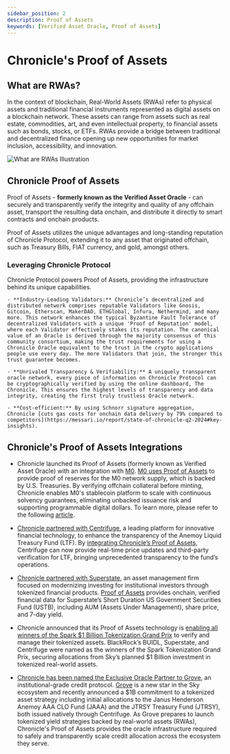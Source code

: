 ```yaml
---
sidebar_position: 2
description: Proof of Assets
keywords: [Verified Asset Oracle, Proof of Assets]
---
```


# Chronicle's Proof of Assets
## What are RWAs?

In the context of blockchain, Real-World Assets (RWAs) refer to physical assets and traditional financial instruments represented as digital assets on a blockchain network. These assets can range from assets such as real estate, commodities, art, and even intellectual property, to financial assets such as bonds, stocks, or ETFs. RWAs provide a bridge between traditional and decentralized finance opening up new opportunities for market inclusion, accessibility, and innovation.

<div style={{textAlign: 'center'}}>
<img
    src="  ../../img/Products/rwa.png"
    alt="What are RWAs Illustration"
/>
</div>

## Chronicle Proof of Assets
Proof of Assets - **formerly known as the Verified Asset Oracle** - can securely and transparently verify the integrity and quality of any offchain asset, transport the resulting data onchain, and distribute it directly to smart contracts and onchain products.

Proof of Assets utilizes the unique advantages and long-standing reputation of Chronicle Protocol, extending it to any asset that originated offchain, such as Treasury Bills, FIAT currency, and gold, amongst others.

### Leveraging Chronicle Protocol

Chronicle Protocol powers Proof of Assets, providing the infrastructure behind its unique capabilities.

    - **Industry-Leading Validators:** Chronicle’s decentralized and distributed network comprises reputable Validators like Gnosis, Gitcoin, Etherscan, MakerDAO, ETHGlobal, Infura, Nethermind, and many more. This network enhances the typical Byzantine Fault Tolerance of decentralized Validators with a unique 'Proof of Reputation' model, where each Validator effectively stakes its reputation. The canonical value of an Oracle is derived through the majority consensus of this community consortium, making the trust requirements for using a Chronicle Oracle equivalent to the trust in the crypto applications people use every day. The more Validators that join, the stronger this trust guarantee becomes.

    - **Unrivaled Transparency & Verifiability:** A uniquely transparent oracle network, every piece of information on Chronicle Protocol can be cryptographically verified by using the online dashboard, The Chronicle. This ensures the highest levels of transparency and data integrity, creating the first truly trustless Oracle network.

    - **Cost-efficient:** By using Schnorr signature aggregation, Chronicle [cuts gas costs for onchain data delivery by 79% compared to competitors](https://messari.io/report/state-of-chronicle-q2-2024#key-insights).
    
## Chronicle's Proof of Assets Integrations

- Chronicle launched its Proof of Assets (formerly known as Verified Asset Oracle) with an integration with [M0](https://www.m0.org/). [M0 uses Proof of Assets](https://chroniclelabs.org/dashboard/vao/m-by-m0) to provide proof of reserves for the M0 network supply, which is backed by U.S. Treasuries. By verifying offchain collateral before minting, Chronicle enables M0's stablecoin platform to scale with continuous solvency guarantees, eliminating unbacked issuance risk and supporting programmable digital dollars.
To learn more, please refer to the following [article](https://chroniclelabs.org/blog/m-0-and-chronicle-raising-the-standard-in-collateral-verification-with-the-rwa-oracle).

- [Chronicle partnered with Centrifuge](https://chroniclelabs.org/blog/raising-the-standard-of-real-world-assets-with-centrifuge-anemoy-and-the-rwa-oracle), a leading platform for innovative financial technology, to enhance the transparency of the Anemoy Liquid Treasury Fund (LTF). By [integrating Chronicle’s Proof of Assets](https://chroniclelabs.org/dashboard/vao/janus-henderson-anemoy-treasury-fund), Centrifuge can now provide real-time price updates and third-party verification for LTF, bringing unprecedented transparency to the fund’s operations.

- [Chronicle partnered with Superstate](https://chroniclelabs.org/blog/superstate-opts-for-chronicle-verified-asset-oracle-for-ustb-fund), an asset management firm focused on modernizing investing for institutional investors through tokenized financial products. [Proof of Assets](https://chroniclelabs.org/dashboard/vao/superstate-ustb) provides onchain, verified financial data for Superstate’s Short Duration US Government Securities Fund (USTB), including AUM (Assets Under Management), share price, and 7-day yield.

- Chronicle announced that its Proof of Assets technology is [enabling all winners of the Spark $1 Billion Tokenization Grand Prix](https://chroniclelabs.org/blog/chronicle-powers-grand-prix-winners-with-innovative-verified-asset-oracle-technology) to verify and manage their tokenized assets. BlackRock’s BUIDL, Superstate, and Centrifuge were named as the winners of the Spark Tokenization Grand Prix, securing allocations from Sky’s planned $1 Billion investment in tokenized real-world assets.

- [Chronicle has been named the Exclusive Oracle Partner to Grove](https://chroniclelabs.org/blog/chronicle-named-exclusive-oracle-partner-to-grove-enabling-a-new-era-of-onchain-credit), an institutional-grade credit protocol. [Grove](https://www.grove.finance/) is a new star in the Sky ecosystem and recently announced a $1B commitment to a tokenized asset strategy including initial allocations to the Janus Henderson Anemoy AAA CLO Fund (JAAA) and the JTRSY Treasury Fund (JTRSY), both issued natively through Centrifuge. As Grove prepares to launch tokenized yield strategies backed by real-world assets (RWAs), Chronicle's Proof of Assets provides the oracle infrastructure required to safely and transparently scale credit allocation across the ecosystem they serve.